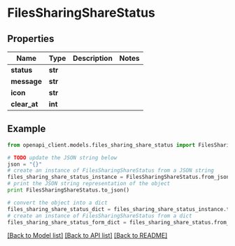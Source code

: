 # FilesSharingShareStatus


## Properties
Name | Type | Description | Notes
------------ | ------------- | ------------- | -------------
**status** | **str** |  | 
**message** | **str** |  | 
**icon** | **str** |  | 
**clear_at** | **int** |  | 

## Example

```python
from openapi_client.models.files_sharing_share_status import FilesSharingShareStatus

# TODO update the JSON string below
json = "{}"
# create an instance of FilesSharingShareStatus from a JSON string
files_sharing_share_status_instance = FilesSharingShareStatus.from_json(json)
# print the JSON string representation of the object
print FilesSharingShareStatus.to_json()

# convert the object into a dict
files_sharing_share_status_dict = files_sharing_share_status_instance.to_dict()
# create an instance of FilesSharingShareStatus from a dict
files_sharing_share_status_form_dict = files_sharing_share_status.from_dict(files_sharing_share_status_dict)
```
[[Back to Model list]](../README.md#documentation-for-models) [[Back to API list]](../README.md#documentation-for-api-endpoints) [[Back to README]](../README.md)


